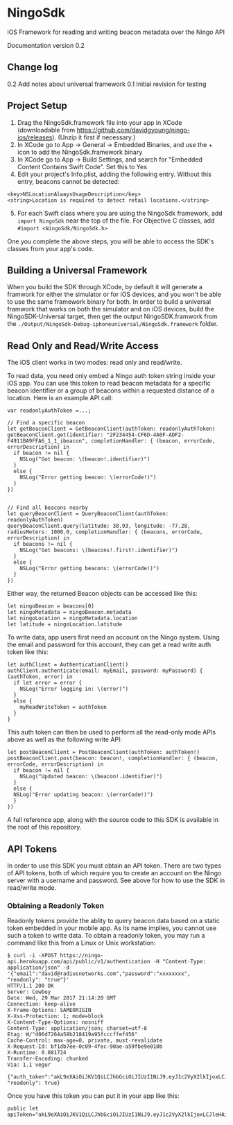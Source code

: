 # NingoSdk
iOS Framework for reading and writing beacon metadata over the Ningo API

Documentation version 0.2

## Change log

0.2 Add notes about universal framework
0.1 Initial revision for testing

## Project Setup

1. Drag the NingoSdk.framework file into your app in XCode (downloadable from https://github.com/davidgyoung/ningo-ios/releases).  (Unzip it first if necessary.)
2. In XCode go to App -> General -> Embedded Binaries, and use the + icon to add the NingoSdk.framework binary
3. In XCode go to App -> Build Settings, and search for "Embedded Content Contains Swift Code". Set this to Yes 
4. Edit your project's Info.plist, adding the following entry.  Without this entry, beacons cannot be detected:
```
<key>NSLocationAlwaysUsageDescription</key>
<string>Location is required to detect retail locations.</string>
```
5. For each Swift class where you are using the NingoSdk framework, add `import NingoSdk` near the top of the file.  For Objective C classes, add `#import <NingoSdk/NingoSdk.h>`

One you complete the above steps, you will be able to access the SDK's classes from your app's code.

## Building a Universal Framework

When you build the SDK through XCode, by default it will generate a framwork for either the simulator or for iOS devices, and you won't be able to use the same framework binary for both.  In order to build a universal framwork that works on both the simulator and on iOS devices, build the NingoSDK-Universal target, then get the output NingoSDK.framwork from the `./Output/NingoSdk-Debug-iphoneuniversal/NingoSdk.framework` folder.

## Read Only and Read/Write Access

The iOS client works in two modes: read only and read/write.

To read data, you need only embed a Ningo auth token string inside your iOS app.  You can use this token to read beacon metadata for a specific beacon identifier or a group of beacons within a requested distance of a location.  Here is an example API call:

```
var readonlyAuthToken =...;

// Find a specific beacon
let getBeaconClient = GetBeaconClient(authToken: readonlyAuthToken)
getBeaconClient.get(identifier: "2F234454-CF6D-4A0F-ADF2-F4911BA9FFA6_1_1_ibeacon", completionHandler: { (beacon, errorCode, errorDescription) in
  if beacon != nil {
    NSLog("Got beacon: \(beacon!.identifier)")
  }
  else {
    NSLog("Error getting beacon: \(errorCode!)")
  }
})


// Find all beacons nearby
let queryBeaconClient = QueryBeaconClient(authToken: readonlyAuthToken)
queryBeaconClient.query(latitude: 38.93, longitude: -77.28, radiusMeters: 1000.0, completionHandler: { (beacons, errorCode, errorDescription) in
  if beacons != nil {
    NSLog("Got beacons: \(beacons!.first!.identifier)")
  }
  else {
    NSLog("Error getting beacons: \(errorCode!)")
  }
})

```

Either way, the returned Beacon objects can be accessed like this:

```
let ningoBeacon = beacons[0]
let ningoMetadata = ningoBeacon.metadata
let ningoLocation = ningoMetadata.location
let latitude = ningoLocation.latitude
```

To write data, app users first need an account on the Ningo system.  Using the email and password for this account, they can get a read write auth token like this:

```
let authClient = AuthenticationClient()
authClient.authenticate(email: myEmail, password: myPassword) { (authToken, error) in
  if let error = error {
    NSLog("Error logging in: \(error)")
  }
  else {
    myReadWriteToken = authToken
  }
}
```

This auth token can then be used to perform all the read-only mode APIs above as well as the following write API:


```
let postBeaconClient = PostBeaconClient(authToken: authToken!)
postBeaconClient.post(beacon: beacon!, completionHandler: { (beacon, errorCode, errorDescription) in
  if beacon != nil {
    NSLog("Updated beacon: \(beacon!.identifier)")
  }
  else {
  NSLog("Error updating beacon: \(errorCode!)")
  }
})

```

A full reference app, along with the source code to this SDK is available in the root of this repository.

## API Tokens

In order to use this SDK you must obtain an API token.  There are two types of API tokens, both of which require you to create an account on the Ningo server with a username and password.  See above for how to use the SDK in read/write mode.

### Obtaining a Readonly Token

Readonly tokens provide the ablity to query beacon data based on a static token embedded in your mobile app.
As its name implies, you cannot use such a token to write data.  To obtain a readonly token, you may run a command like this from a Linux or Unix workstation:

```
$ curl -i -XPOST https://ningo-api.herokuapp.com/api/public/v1/authentication -H "Content-Type: application/json" -d '{"email":"david@radiusnetworks.com","password":"xxxxxxxx", "readonly": "true"}'
HTTP/1.1 200 OK
Server: Cowboy
Date: Wed, 29 Mar 2017 21:14:20 GMT
Connection: keep-alive
X-Frame-Options: SAMEORIGIN
X-Xss-Protection: 1; mode=block
X-Content-Type-Options: nosniff
Content-Type: application/json; charset=utf-8
Etag: W/"d06d7264a58b218419a95fcccffef456"
Cache-Control: max-age=0, private, must-revalidate
X-Request-Id: bf1db7ee-0c09-4fec-90ae-a59fbe9e010b
X-Runtime: 0.081724
Transfer-Encoding: chunked
Via: 1.1 vegur

{"auth_token":"akL9eXAiOiJKV1QiLCJhbGciOiJIUzI1NiJ9.eyJ1c2VyX2lkIjoxLCJleHAiOjE0OTA5MDg0NjB9.bjmSpLI_bV30B_M6brEHLQEUac_fqGJOEOmj6urmJFc", "readonly": true}
```

Once you have this token you can put it in your app like this:

```
public let apiToken="akL9eXAiOiJKV1QiLCJhbGciOiJIUzI1NiJ9.eyJ1c2VyX2lkIjoxLCJleHAiOjE0OTA5MDg0NjB9.bjmSpLI_bV30B_M6brEHLQEUac_fqGJOEOmj6urmJFc"
```

